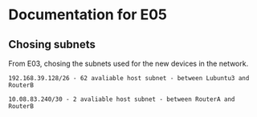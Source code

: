 # Documentation for E05

## Chosing subnets
From E03, chosing the subnets used for the new devices in the network.

```
192.168.39.128/26 - 62 avaliable host subnet - between Lubuntu3 and RouterB

10.08.83.240/30 - 2 avaliable host subnet - between RouterA and RouterB
```

